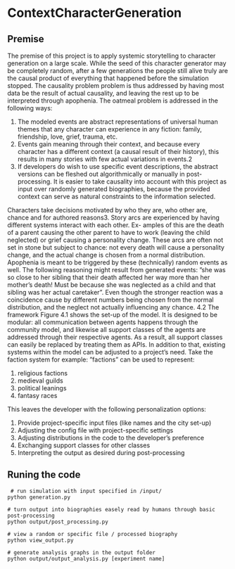 # ContextCharacterGeneration
## Premise
The premise of this project is to apply systemic storytelling to character
generation on a large scale. While the seed of this character generator may be completely
random, after a few generations the people still alive truly are the causal product of everything
that happened before the simulation stopped. The causality problem problem is thus addressed
by having most data be the result of actual causality, and leaving the rest up to be interpreted
through apophenia. The oatmeal problem is addressed in the following ways:

1. The modeled events are abstract representations of universal human themes that any character can experience in any fiction: family, friendship, love, grief, trauma, etc.
2. Events gain meaning through their context, and because every character has a different context (a causal result of their history), this results in many stories with few actual variations in events.2
3. If developers do wish to use specific event descriptions, the abstract versions can be fleshed out algorithmically or manually in post-processing. It is easier to take causality into account with this project as input over randomly generated biographies, because the provided context can serve as natural constraints to the information selected.

Characters take decisions motivated by who they are, who other are, chance and for authored
reasons3. Story arcs are experienced by having different systems interact with each other. Ex-
amples of this are the death of a parent causing the other parent to have to work (leaving the
child neglected) or grief causing a personality change. These arcs are often not set in stone but
subject to chance: not every death will cause a personality change, and the actual change is
chosen from a normal distribution. Apophenia is meant to be triggered by these (technically)
random events as well. The following reasoning might result from generated events: ”she was
so close to her sibling that their death affected her way more than her mother’s death! Must be
because she was neglected as a child and that sibling was her actual caretaker”. Even though
the stronger reaction was a coincidence cause by different numbers being chosen from the normal
distribution, and the neglect not actually influencing any chance.
4.2 The framework
Figure 4.1 shows the set-up of the model. It is designed to be modular: all communication
between agents happens through the community model, and likewise all support classes of the
agents are addressed through their respective agents. As a result, all support classes can easily
be replaced by treating them as APIs.
In addition to that, existing systems within the model can be adjusted to a project’s need.
Take the faction system for example: ”factions” can be used to represent:

1. religious factions
2. medieval guilds
3. political leanings
4. fantasy races

This leaves the developer with the following personalization options:
1. Provide project-specific input files (like names and the city set-up)
2. Adjusting the config file with project-specific settings
3. Adjusting distributions in the code to the developer’s preference
4. Exchanging support classes for other classes
5. Interpreting the output as desired during post-processing


## Runing the code
```
 # run simulation with input specified in /input/
python generation.py

# turn output into biographies easely read by humans through basic post-processing
python output/post_processing.py

# view a random or specific file / processed biography 
python view_output.py

# generate analysis graphs in the output folder
python output/output_analysis.py [experiment name]
```




